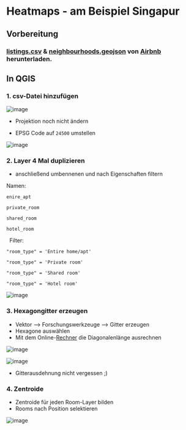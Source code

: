 # Heatmaps - am Beispiel Singapur


## Vorbereitung
### [listings.csv](https://github.com/s92854/DTM/files/11849362/listings.csv) & [neighbourhoods.geojson](https://github.com/s92854/DTM/files/11849370/neighbourhoods.zip) von [Airbnb](http://insideairbnb.com/get-the-data/) herunterladen.

## In QGIS

### 1. csv-Datei hinzufügen
![image](https://github.com/s92854/DTM/assets/134683810/0a9fd00c-aff5-41ff-8e5b-d148b8d01264)
* Projektion noch nicht ändern

* EPSG Code auf ```24500``` umstellen

![image](https://github.com/s92854/DTM/assets/134683810/8c7dd1f2-ef70-4c54-9ac2-4953260dc8d2)

### 2. Layer 4 Mal duplizieren
* anschließend umbennenen und nach Eigenschaften filtern

Namen:
```
enire_apt
```
```
private_room
```
```
shared_room
```
```
hotel_room
```

&nbsp;
Filter:
```
"room_type" = 'Entire home/apt'
```
```
"room_type" = 'Private room'
```
```
"room_type" = 'Shared room'
```
```
"room_type" = 'Hotel room'
```
![image](https://github.com/s92854/DTM/assets/134683810/a3e1afc1-ec38-43a7-b56b-4a55a62277d9)

### 3. Hexagongitter erzeugen
* Vektor --> Forschungswerkzeuge --> Gitter erzeugen
* Hexagone auswählen
* Mit dem Online-[Rechner](https://rechneronline.de/pi/sechseck.php) die Diagonalenlänge ausrechnen

![image](https://github.com/s92854/DTM/assets/134683810/73cdb4c2-2a58-4303-a1ad-d8a7d95819c2)

![image](https://github.com/s92854/DTM/assets/134683810/daf1e6b1-0479-43d1-911a-aee698940e27)
* Gitterausdehnung nicht vergessen ;)

### 4. Zentroide
* Zentroide für jeden Room-Layer bilden
* Rooms nach Position selektieren

![image](https://github.com/s92854/DTM/assets/134683810/f63f1d63-8a18-4707-ac45-69ab06cbd55f)

